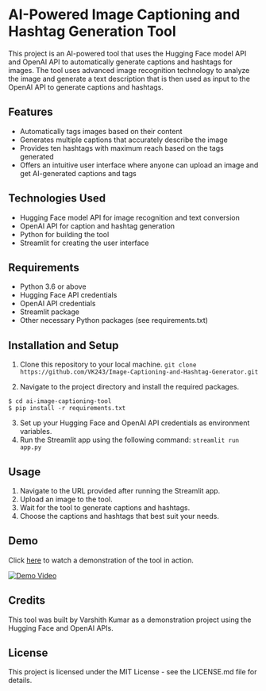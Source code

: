 # AI-Powered Image Captioning and Hashtag Generation Tool

This project is an AI-powered tool that uses the Hugging Face model API and OpenAI API to automatically generate captions and hashtags for images. The tool uses advanced image recognition technology to analyze the image and generate a text description that is then used as input to the OpenAI API to generate captions and hashtags.

## Features

- Automatically tags images based on their content
- Generates multiple captions that accurately describe the image
- Provides ten hashtags with maximum reach based on the tags generated
- Offers an intuitive user interface where anyone can upload an image and get AI-generated captions and tags

## Technologies Used

- Hugging Face model API for image recognition and text conversion
- OpenAI API for caption and hashtag generation
- Python for building the tool
- Streamlit for creating the user interface

## Requirements

- Python 3.6 or above
- Hugging Face API credentials
- OpenAI API credentials
- Streamlit package
- Other necessary Python packages (see requirements.txt)

## Installation and Setup

1. Clone this repository to your local machine.
`git clone https://github.com/VK243/Image-Captioning-and-Hashtag-Generator.git`

2. Navigate to the project directory and install the required packages.
````
$ cd ai-image-captioning-tool
$ pip install -r requirements.txt
````

3. Set up your Hugging Face and OpenAI API credentials as environment variables.
4. Run the Streamlit app using the following command:
`streamlit run app.py`

## Usage

1. Navigate to the URL provided after running the Streamlit app.
2. Upload an image to the tool.
3. Wait for the tool to generate captions and hashtags.
4. Choose the captions and hashtags that best suit your needs.

## Demo

Click [here](https://youtu.be/o6sE8XtJDiI) to watch a demonstration of the tool in action.

[![Demo Video](http://img.youtube.com/vi/o6sE8XtJDiI/0.jpg)](http://www.youtube.com/watch?v=o6sE8XtJDiI "Demo Video")


## Credits

This tool was built by Varshith Kumar as a demonstration project using the Hugging Face and OpenAI APIs.

## License

This project is licensed under the MIT License - see the LICENSE.md file for details.
